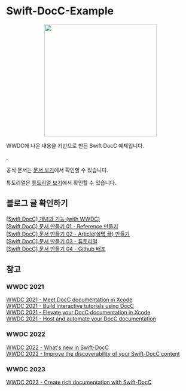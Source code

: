 # Swift-DocC-Example

<div align="center">
  <img width = 300 src = "https://github.com/never-better/Swift-DocC-Example/assets/71776532/bc749b78-c466-4736-83fc-86a898fe79fe" />  
</div>

WWDC에 나온 내용을 기반으로 만든 Swift DocC 예제입니다.

.


공식 문서는 [문서 보기](https://never-better.github.io/Swift-DocC-Example/documentation/electronics_view/)에서 확인할 수 있습니다.

튜토리얼은 [튜토리얼 보기](https://never-better.github.io/Swift-DocC-Example/tutorials/electronicsview/)에서 확인할 수 있습니다.

## 블로그 글 확인하기

[[Swift DocC] 개념과 기능 (with WWDC)](https://malchafrappuccino.tistory.com/167)  
[[Swift DocC] 문서 만들기 01 - Reference 만들기](https://malchafrappuccino.tistory.com/168)  
[[Swift DocC] 문서 만들기 02 - Article(설명 글) 만들기](https://malchafrappuccino.tistory.com/169)  
[[Swift DocC] 문서 만들기 03 - 튜토리얼﻿](https://malchafrappuccino.tistory.com/170)   
[[Swift DocC] 문서 만들기 04 - Github 배포](https://malchafrappuccino.tistory.com/171)  

## 참고 

### WWDC 2021
[WWDC 2021 - Meet DocC documentation in Xcode](https://developer.apple.com/videos/play/wwdc2021/10166)  
[WWDC 2021 - Build interactive tutorials using DocC](https://developer.apple.com/videos/play/wwdc2021/10235)  
[WWDC 2021 - Elevate your DocC documentation in Xcode](https://developer.apple.com/videos/play/wwdc2021/10167)  
[WWDC 2021 - Host and automate your DocC documentation](https://developer.apple.com/videos/play/wwdc2021/10236)  

### WWDC 2022
[WWDC 2022 - What's new in Swift-DocC](https://developer.apple.com/videos/play/wwdc2022/110368)  
[WWDC 2022 - Improve the discoverability of your Swift-DocC content](https://developer.apple.com/videos/play/wwdc2022/110369)  

### WWDC 2023
[WWDC 2023 - Create rich documentation with Swift-DocC](https://developer.apple.com/videos/play/wwdc2023/10244/)   

 
